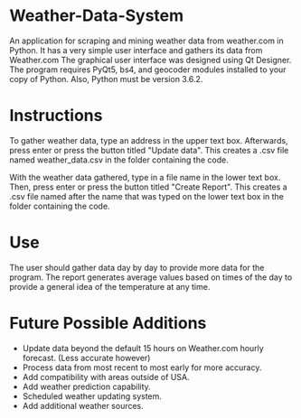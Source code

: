 # Weather-Data-System
An application for scraping and mining weather data from weather.com in Python.
It has a very simple user interface and gathers its data from Weather.com
The graphical user interface was designed using Qt Designer. The program requires PyQt5, 
bs4, and geocoder modules installed to your copy of Python. Also, Python must be version 3.6.2.

# Instructions
To gather weather data, type an address in the upper text box. 
Afterwards, press enter or press the button titled "Update data".
This creates a .csv file named weather_data.csv in the folder containing the code.

With the weather data gathered, type in a file name in the lower text box.
Then, press enter or press the button titled "Create Report".
This creates a .csv file named after the name that was typed on the lower text box 
in the folder containing the code.

# Use
The user should gather data day by day to provide more data for the program.
The report generates average values based on times of the day to provide a 
general idea of the temperature at any time.

# Future Possible Additions
- Update data beyond the default 15 hours on Weather.com hourly forecast. (Less accurate however)
- Process data from most recent to most early for more accuracy.
- Add compatibility with areas outside of USA.
- Add weather prediction capability.
- Scheduled weather updating system.
- Add additional weather sources.
